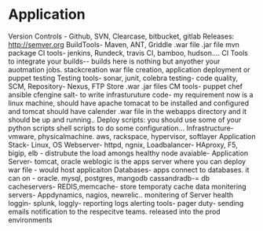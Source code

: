 # Application
Version Controls - Github, SVN, Clearcase, bitbucket, gitlab 
Releases: http://semver.org
BuildTools- Maven, ANT, Griddle
.war file
.jar file
 mvn package
CI tools- jenkins, Rundeck, travis CI, bamboo, hudson.... CI Tools to integrate your builds-- builds here is nothing but anyother your auotmation jobs. 
stackcreation
war file creation,
application deployment or puppet testing
Testing tools- sonar, junit, colebra testing- code quality, 
SCM, Repository- Nexus, FTP
Store .war .jar files
CM tools- puppet chef ansible cfengine salt- to write infrasturuture code- 
my requirement now is a linux machine, should have apache tomacat to be installed and configured and tomcat should have calender .war file in the webapps directory and it should be up and running..
Deploy scripts:
you should use some of your python scripts shell scripts to do some configuration...
Infrastructure- 
vmware, physicalmachine. aws, rackspace, hypervisor, softlayer
Application Stack-
Linux, OS 
Webserver- httpd, ngnix, 
Loadbalancer-  HAproxy, F5, bigip, elb - distrubute the load amongs healthy node avaiable- 
Application Server- tomcat, oracle weblogic is the apps server where you can deploy war file - would host applicaiton
Databases- apps connect to databases. it can on - oracle. mysql, postgres, mangodb cassandradb-= db
cacheservers- REDIS,memcache- store temporaty cache data
monitering servers- Appdynamics, nagios, newrelic.. monitering of Server health
loggin- splunk, loggly- reporting logs
alerting tools- pager duty- sending emails notification to the respecitve teams.
released into the prod environments


